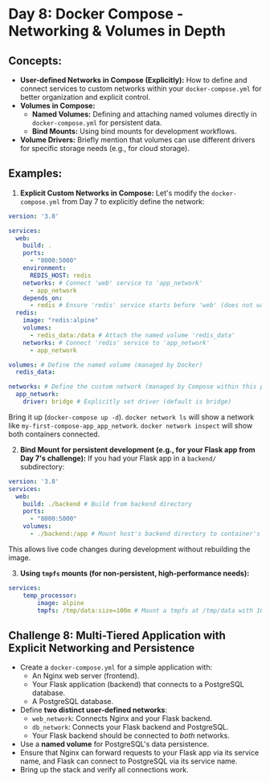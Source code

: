 # Day 8: Docker Compose - Networking & Volumes in Depth

## **Concepts:**

  * **User-defined Networks in Compose (Explicitly):** How to define and connect services to custom networks within your `docker-compose.yml` for better organization and explicit control.
  * **Volumes in Compose:**
      * **Named Volumes:** Defining and attaching named volumes directly in `docker-compose.yml` for persistent data.
      * **Bind Mounts:** Using bind mounts for development workflows.
  * **Volume Drivers:** Briefly mention that volumes can use different drivers for specific storage needs (e.g., for cloud storage).

## **Examples:**

1.  **Explicit Custom Networks in Compose:**
Let's modify the `docker-compose.yml` from Day 7 to explicitly define the network:
```yaml
version: '3.8'

services:
  web:
    build: .
    ports:
      - "8000:5000"
    environment:
      REDIS_HOST: redis
    networks: # Connect 'web' service to 'app_network'
      - app_network 
    depends_on:
      - redis # Ensure 'redis' service starts before 'web' (does not wait for readiness)  
  redis:
    image: "redis:alpine"
    volumes:
      - redis_data:/data # Attach the named volume 'redis_data'
    networks: # Connect 'redis' service to 'app_network'
      - app_network

volumes: # Define the named volume (managed by Docker)
  redis_data:

networks: # Define the custom network (managed by Compose within this project)
  app_network:
    driver: bridge # Explicitly set driver (default is bridge)
```
Bring it up (`docker-compose up -d`). `docker network ls` will show a network like `my-first-compose-app_app_network`. `docker network inspect` will show both containers connected.

2.  **Bind Mount for persistent development (e.g., for your Flask app from Day 7's challenge):**
If you had your Flask app in a `backend/` subdirectory:
```yaml
version: '3.8'
services:
  web:
    build: ./backend # Build from backend directory
    ports:
      - "8000:5000"
    volumes:
      - ./backend:/app # Mount host's backend directory to container's /app
```
This allows live code changes during development without rebuilding the image.

3.  **Using `tmpfs` mounts (for non-persistent, high-performance needs):**
```yaml
services:
    temp_processor:
        image: alpine
        tmpfs: /tmp/data:size=100m # Mount a tmpfs at /tmp/data with 100MB limit
```

## **Challenge 8: Multi-Tiered Application with Explicit Networking and Persistence**

  * Create a `docker-compose.yml` for a simple application with:
      * An Nginx web server (frontend).
      * Your Flask application (backend) that connects to a PostgreSQL database.
      * A PostgreSQL database.
  * Define **two distinct user-defined networks**:
      * `web_network`: Connects Nginx and your Flask backend.
      * `db_network`: Connects your Flask backend and PostgreSQL.
      * Your Flask backend should be connected to *both* networks.
  * Use a **named volume** for PostgreSQL's data persistence.
  * Ensure that Nginx can forward requests to your Flask app via its service name, and Flask can connect to PostgreSQL via its service name.
  * Bring up the stack and verify all connections work.
